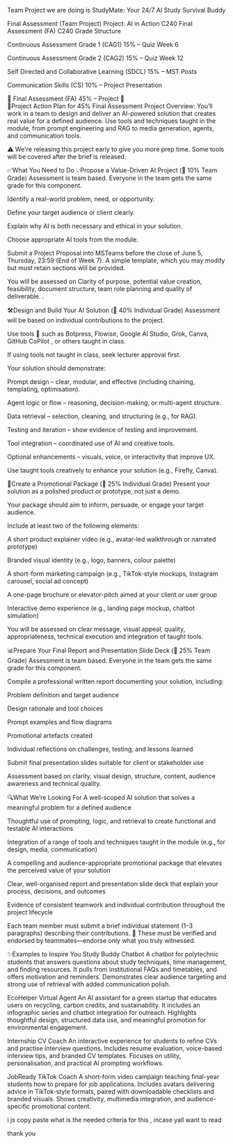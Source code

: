 Team Project we are doing is StudyMate: Your 24/7 AI Study Survival Buddy

Final Assessment (Team Project)
Project: AI in Action
C240 Final Assessment (FA)
C240 Grade Structure

Continuous Assessment Grade 1 (CAG1) 15% – Quiz Week 6

Continuous Assessment Grade 2 (CAG2) 15% – Quiz Week 12

Self Directed and Collaborative Learning (SDCL) 15% – MST Posts

Communication Skills (CS) 10% – Project Presentation

🚨 Final Assessment (FA) 45% – Project 🚨					
📌Project Action Plan for 45% Final Assessment Project
Overview:
You’ll work in a team to design and deliver an AI-powered solution that creates real value for a defined audience. Use tools and techniques taught in the module, from prompt engineering and RAG to media generation, agents, and communication tools.

⚠️ We're releasing this project early to give you more prep time. Some tools will be covered after the brief is released.

✅What You Need to Do
💡Propose a Value-Driven AI Project (👥 10% Team Grade)
Assessment is team based. Everyone in the team gets the same grade for this component.

Identify a real-world problem, need, or opportunity.

Define your target audience or client clearly.

Explain why AI is both necessary and ethical in your solution.

Choose appropriate AI tools from the module.

Submit a Project Proposal into MSTeams before the close of June 5, Thursday, 23:59 (End of Week 7). A simple template, which you may modify but must retain sections will be provided. 

You will be assessed on Clarity of purpose, potential value creation, feasibility, document structure, team role planning and quality of deliverable. .

🛠️Design and Build Your AI Solution (👤 40% Individual Grade)
Assessment will be based on individual contributions to the project.

Use tools 🔧 such as Botpress, Flowise, Google AI Studio, Grok, Canva, GitHub CoPilot , or others taught in class.

If using tools not taught in class, seek lecturer approval first.

Your solution should demonstrate:

Prompt design – clear, modular, and effective (including chaining, templating, optimisation).

Agent logic or flow – reasoning, decision-making, or multi-agent structure.

Data retrieval – selection, cleaning, and structuring (e.g., for RAG).

Testing and iteration – show evidence of testing and improvement.

Tool integration – coordinated use of AI and creative tools.

Optional enhancements – visuals, voice, or interactivity that improve UX.

Use taught tools creatively to enhance your solution (e.g., Firefly, Canva).

📣Create a Promotional Package (👤 25% Individual Grade)
Present your solution as a polished product or prototype, not just a demo.

Your package should aim to inform, persuade, or engage your target audience.

Include at least two of the following elements:

A short product explainer video (e.g., avatar-led walkthrough or narrated prototype)

Branded visual identity (e.g., logo, banners, colour palette)

A short-form marketing campaign (e.g., TikTok-style mockups, Instagram carousel, social ad concept)

A one-page brochure or elevator-pitch aimed at your client or user group

Interactive demo experience (e.g., landing page mockup, chatbot simulation)

You will be assessed on clear message, visual appeal, quality, appropriateness, technical execution and integration of taught tools.

📊Prepare Your Final Report and Presentation Slide Deck (👥 25% Team Grade)
Assessment is team based. Everyone in the team gets the same grade for this component.

Compile a professional written report documenting your solution, including:

Problem definition and target audience

Design rationale and tool choices

Prompt examples and flow diagrams

Promotional artefacts created

Individual reflections on challenges, testing, and lessons learned

Submit final presentation slides suitable for client or stakeholder use

Assessment based on clarity, visual design, structure, content, audience awareness and technical quality.

🔍What We’re Looking For
A well-scoped AI solution that solves a meaningful problem for a defined audience

Thoughtful use of prompting, logic, and retrieval to create functional and testable AI interactions

Integration of a range of tools and techniques taught in the module (e.g., for design, media, communication)

A compelling and audience-appropriate promotional package that elevates the perceived value of your solution

Clear, well-organised report and presentation slide deck that explain your process, decisions, and outcomes

Evidence of consistent teamwork and individual contribution throughout the project lifecycle

Each team member must submit a brief individual statement (1–3 paragraphs) describing their contributions.
🧾 These must be verified and endorsed by teammates—endorse only what you truly witnessed.

✨Examples to Inspire You
Study Buddy Chatbot
A chatbot for polytechnic students that answers questions about study techniques, time management, and finding resources. It pulls from institutional FAQs and timetables, and offers motivation and reminders.
Demonstrates clear audience targeting and strong use of retrieval with added communication polish.

EcoHelper Virtual Agent
An AI assistant for a green startup that educates users on recycling, carbon credits, and sustainability. It includes an infographic series and chatbot integration for outreach.
Highlights thoughtful design, structured data use, and meaningful promotion for environmental engagement.

Internship CV Coach
An interactive experience for students to refine CVs and practise interview questions. Includes resume evaluation, voice-based interview tips, and branded CV templates.
Focuses on utility, personalisation, and practical AI prompting workflows. 

JobReady TikTok Coach
A short-form video campaign teaching final-year students how to prepare for job applications. Includes avatars delivering advice in TikTok-style formats, paired with downloadable checklists and branded visuals.
Shows creativity, multimedia integration, and audience-specific promotional content.



i js copy paste what is the needed criteria for this , incase yall want to read 

thank you 
